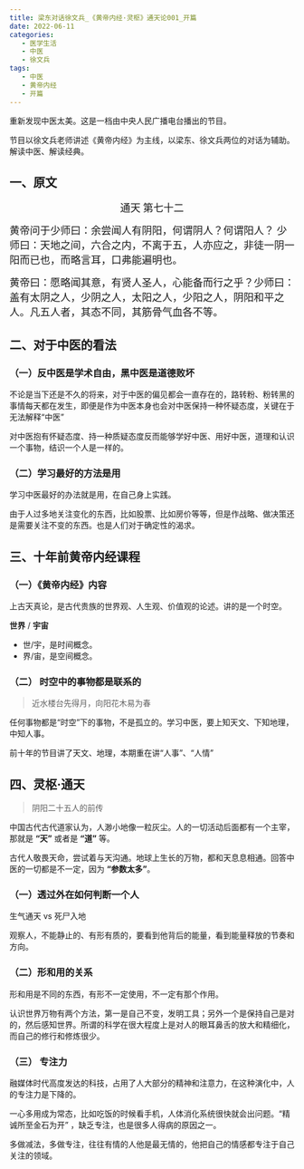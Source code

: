 ```yaml
---
title: 梁东对话徐文兵_《黄帝内经·灵枢》通天论001_开篇
date: 2022-06-11
categories:
   - 医学生活
   - 中医
   - 徐文兵
tags: 
   - 中医
   - 黄帝内经
   - 开篇
---
```

重新发现中医太美。这是一档由中央人民广播电台播出的节目。
<!-- more -->
节目以徐文兵老师讲述《黄帝内经》为主线，以梁东、徐文兵两位的对话为辅助。解读中医、解读经典。

## 一、原文

<center><font face='楷体' size=4>通天 第七十二</font></center>

<font face='楷体' size=4>黄帝问于少师曰：余尝闻人有阴阳，何谓阴人？何谓阳人？
少师曰：天地之间，六合之内，不离于五，人亦应之，非徒一阴一阳而已也，而略言耳，口弗能遍明也。

黄帝曰：愿略闻其意，有贤人圣人，心能备而行之乎？少师曰：盖有太阴之人，少阴之人，太阳之人，少阳之人，阴阳和平之人。凡五人者，其态不同，其筋骨气血各不等。</font>

## 二、对于中医的看法

### （一）反中医是学术自由，黑中医是道德败坏

不论是当下还是不久的将来，对于中医的偏见都会一直存在的，路转粉、粉转黑的事情每天都在发生，即便是作为中医本身也会对中医保持一种怀疑态度，关键在于无法解释“中医”

对中医抱有怀疑态度、持一种质疑态度反而能够学好中医、用好中医，道理和认识一个事物，结识一个人是一样的。

### （二）学习最好的方法是用

学习中医最好的办法就是用，在自己身上实践。

由于人过多地关注变化的东西，比如股票、比如房价等等，但是作战略、做决策还是需要关注不变的东西。也是人们对于确定性的渴求。

## 三、十年前黄帝内经课程

### （一）《黄帝内经》内容

上古天真论，是古代贵族的世界观、人生观、价值观的论述。讲的是一个时空。

**世界** / **宇宙**

- 世/宇，是时间概念。
- 界/宙，是空间概念。

### （二） 时空中的事物都是联系的
>
> 近水楼台先得月，向阳花木易为春

任何事物都是“时空”下的事物，不是孤立的。学习中医，要上知天文、下知地理，中知人事。

前十年的节目讲了天文、地理，本期重在讲“人事”、“人情”

## 四、灵枢·通天
>
> 阴阳二十五人的前传

中国古代古代道家认为，人渺小地像一粒灰尘。人的一切活动后面都有一个主宰，那就是 **“天”** 或者是 **“道”** 等。

古代人敬畏天命，尝试着与天沟通。地球上生长的万物，都和天息息相通。回答中医的一切都是不一定，因为 **“参数太多”**。

### （一）透过外在如何判断一个人

生气通天 vs 死尸入地

观察人，不能静止的、有形有质的，要看到他背后的能量，看到能量释放的节奏和方向。

### （二）形和用的关系

形和用是不同的东西，有形不一定使用，不一定有那个作用。

认识世界万物有两个方法，第一是自己不变，发明工具；另外一个是保持自己是对的，然后感知世界。所谓的科学在很大程度上是对人的眼耳鼻舌的放大和精细化，而自己的修行和修炼很少。

### （三） 专注力

融媒体时代高度发达的科技，占用了人大部分的精神和注意力，在这种演化中，人的专注力是下降的。

一心多用成为常态，比如吃饭的时候看手机，人体消化系统很快就会出问题。“精诚所至金石为开” ，缺乏专注，也是很多人得病的原因之一。

多做减法，多做专注，往往有情的人他是最无情的，他把自己的情感都专注于自己关注的领域。
